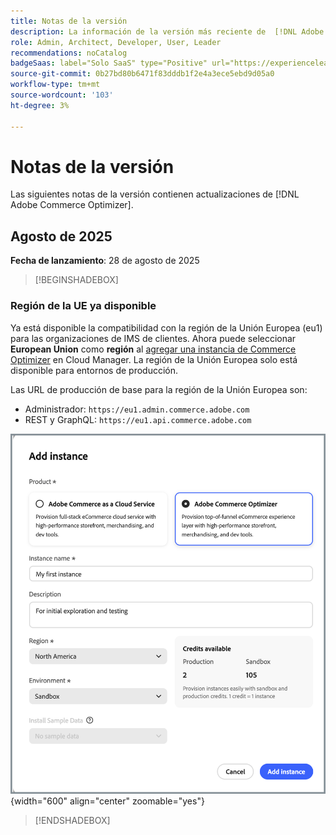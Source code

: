 ```yaml
---
title: Notas de la versión
description: La información de la versión más reciente de  [!DNL Adobe Commerce Optimizer].
role: Admin, Architect, Developer, User, Leader
recommendations: noCatalog
badgeSaas: label="Solo SaaS" type="Positive" url="https://experienceleague.adobe.com/en/docs/commerce/user-guides/product-solutions" tooltip="Solo se aplica a los proyectos de Adobe Commerce as a Cloud Service y Adobe Commerce Optimizer (infraestructura de SaaS administrada por Adobe)."
source-git-commit: 0b27bd80b6471f83dddb1f2e4a3ece5ebd9d05a0
workflow-type: tm+mt
source-wordcount: '103'
ht-degree: 3%

---
```


# Notas de la versión

Las siguientes notas de la versión contienen actualizaciones de [!DNL Adobe Commerce Optimizer].

## Agosto de 2025

**Fecha de lanzamiento**: 28 de agosto de 2025

>[!BEGINSHADEBOX]

### Región de la UE ya disponible

Ya está disponible la compatibilidad con la región de la Unión Europea (eu1) para las organizaciones de IMS de clientes. Ahora puede seleccionar **European Union** como **región** al [agregar una instancia de Commerce Optimizer](./get-started.md#step-1-create-an-instance) en Cloud Manager. La región de la Unión Europea solo está disponible para entornos de producción.

Las URL de producción de base para la región de la Unión Europea son:

* Administrador: `https://eu1.admin.commerce.adobe.com`
* REST y GraphQL: `https://eu1.api.commerce.adobe.com`

![crear instancia](./assets/create-instance.png){width="600" align="center" zoomable="yes"}

>[!ENDSHADEBOX]
